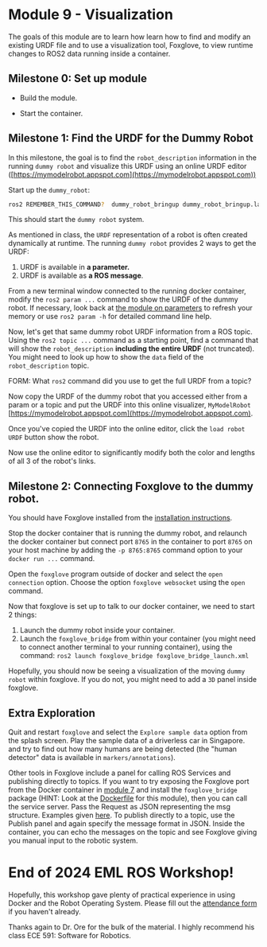 # Module 9 - Visualization

The goals of this module are to learn how learn how to find and modify an existing URDF file and to use a visualization tool, Foxglove, to view runtime changes to ROS2 data running inside a container.

## Milestone 0: Set up module

* Build the module.

* Start the container.

## Milestone 1: Find the URDF for the Dummy Robot

In this milestone, the goal is to find the `robot_description` information in the running `dummy robot` and visualize this URDF using an online URDF editor ([https://mymodelrobot.appspot.com](https://mymodelrobot.appspot.com))

Start up the `dummy_robot`:

```bash
ros2 REMEMBER_THIS_COMMAND?  dummy_robot_bringup dummy_robot_bringup.launch.py
```

This should start the `dummy robot` system.

As mentioned in class, the `URDF` representation of a robot is often created dynamically at runtime. The running `dummy robot` provides 2 ways to get the URDF:

1. URDF is available in **a parameter.**
2. URDF is available as **a ROS message**.

From a new terminal window connected to the running docker container, modify the `ros2 param ...` command to show the URDF of the dummy robot.  If necessary, look back at [the module on parameters](../../part-1/module-4-parameters-and-bagging/) to refresh your memory or use `ros2 param -h` for detailed command line help.

Now, let's get that same dummy robot URDF information from a ROS topic.  Using the `ros2 topic ...` command as a starting point, find a command that will show the `robot_description` **including the entire URDF** (not truncated).  You might need to look up how to show the `data` field of the `robot_description` topic.

FORM: What `ros2` command did you use to get the full URDF from a topic?

Now copy the URDF of the dummy robot that you accessed either from a param or a topic and put the URDF into this online visualizer, `MyModelRobot` [https://mymodelrobot.appspot.com](https://mymodelrobot.appspot.com).

Once you've copied the URDF into the online editor, click the `load robot URDF` button show the robot.

Now use the online editor to significantly modify both the color and lengths of all 3 of the robot's links.

## Milestone 2: Connecting Foxglove to the dummy robot.

You should have Foxglove installed from the [installation instructions](../../README.md).

Stop the docker container that is running the dummy robot, and relaunch the docker container but connect port `8765` in the container to port `8765` on your host machine by adding the `-p 8765:8765` command option to your `docker run ...` command.

Open the `foxglove` program outside of docker and select the `open connection` option.  Choose the option `foxglove websocket` using the `open` command.

Now that foxglove is set up to talk to our docker container, we need to start 2 things:

1. Launch the dummy robot inside your container.
2. Launch the `foxglove_bridge` from within your container (you might need to connect another terminal to your running container), using the command: `ros2 launch foxglove_bridge foxglove_bridge_launch.xml`

Hopefully, you should now be seeing a visualization of the moving `dummy robot` within foxglove.  If you do not, you might need to add a `3D` panel inside foxglove.

## Extra Exploration

Quit and restart `foxglove` and select the `Explore sample data` option from the splash screen.   Play the sample data of a driverless car in Singapore. and try to find out how many humans are being detected (the "human detector" data is available in `markers/annotations`).

Other tools in Foxglove include a panel for calling ROS Services and publishing directly to topics. If you want to try exposing the Foxglove port from the Docker container in [module 7](../module-7-services/) and install the `foxglove_bridge` package (HINT: Look at the [Dockerfile](./Dockerfile) for this module), then you can call the service server. Pass the Request as JSON representing the msg structure. Examples given [here](https://answers.ros.org/question/196365/is-there-a-general-way-to-convert-ros-messages-into-json-format/). To publish directly to a topic, use the Publish panel and again specify the message format in JSON. Inside the container, you can echo the messages on the topic and see Foxglove giving you manual input to the robotic system.

# End of 2024 EML ROS Workshop!

Hopefully, this workshop gave plenty of practical experience in using Docker and the Robot Operating System. Please fill out the [attendance form](https://forms.gle/C99wPJC1sv7WEzTA6) if you haven't already.

Thanks again to Dr. Ore for the bulk of the material. I highly recommend his class ECE 591: Software for Robotics.
